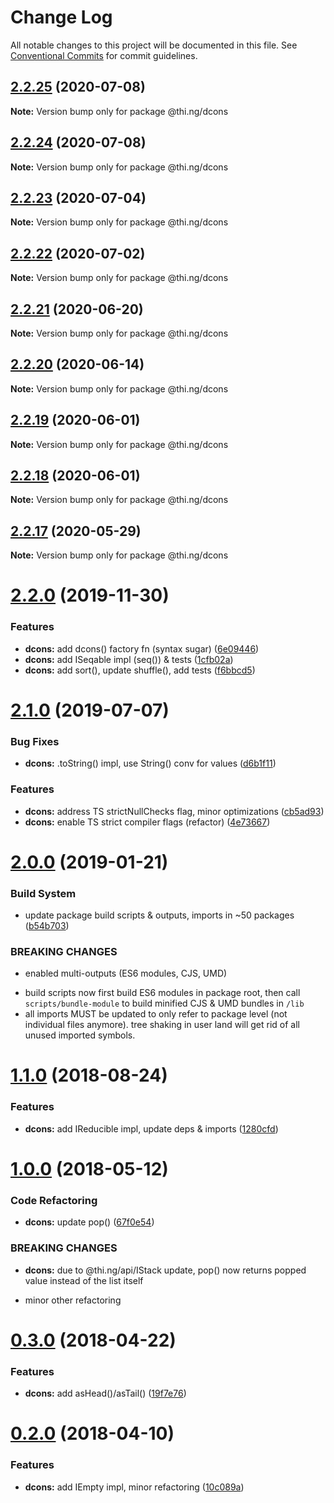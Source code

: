 # Change Log

All notable changes to this project will be documented in this file.
See [Conventional Commits](https://conventionalcommits.org) for commit guidelines.

## [2.2.25](https://github.com/thi-ng/umbrella/compare/@thi.ng/dcons@2.2.24...@thi.ng/dcons@2.2.25) (2020-07-08)

**Note:** Version bump only for package @thi.ng/dcons





## [2.2.24](https://github.com/thi-ng/umbrella/compare/@thi.ng/dcons@2.2.23...@thi.ng/dcons@2.2.24) (2020-07-08)

**Note:** Version bump only for package @thi.ng/dcons





## [2.2.23](https://github.com/thi-ng/umbrella/compare/@thi.ng/dcons@2.2.22...@thi.ng/dcons@2.2.23) (2020-07-04)

**Note:** Version bump only for package @thi.ng/dcons





## [2.2.22](https://github.com/thi-ng/umbrella/compare/@thi.ng/dcons@2.2.21...@thi.ng/dcons@2.2.22) (2020-07-02)

**Note:** Version bump only for package @thi.ng/dcons





## [2.2.21](https://github.com/thi-ng/umbrella/compare/@thi.ng/dcons@2.2.20...@thi.ng/dcons@2.2.21) (2020-06-20)

**Note:** Version bump only for package @thi.ng/dcons





## [2.2.20](https://github.com/thi-ng/umbrella/compare/@thi.ng/dcons@2.2.19...@thi.ng/dcons@2.2.20) (2020-06-14)

**Note:** Version bump only for package @thi.ng/dcons





## [2.2.19](https://github.com/thi-ng/umbrella/compare/@thi.ng/dcons@2.2.18...@thi.ng/dcons@2.2.19) (2020-06-01)

**Note:** Version bump only for package @thi.ng/dcons





## [2.2.18](https://github.com/thi-ng/umbrella/compare/@thi.ng/dcons@2.2.17...@thi.ng/dcons@2.2.18) (2020-06-01)

**Note:** Version bump only for package @thi.ng/dcons





## [2.2.17](https://github.com/thi-ng/umbrella/compare/@thi.ng/dcons@2.2.16...@thi.ng/dcons@2.2.17) (2020-05-29)

**Note:** Version bump only for package @thi.ng/dcons





# [2.2.0](https://github.com/thi-ng/umbrella/compare/@thi.ng/dcons@2.1.6...@thi.ng/dcons@2.2.0) (2019-11-30)

### Features

* **dcons:** add dcons() factory fn (syntax sugar) ([6e09446](https://github.com/thi-ng/umbrella/commit/6e0944661d92effea2b117d09a5b24facd61fc42))
* **dcons:** add ISeqable impl (seq()) & tests ([1cfb02a](https://github.com/thi-ng/umbrella/commit/1cfb02a828db3670a745e7d4e30867614f594881))
* **dcons:** add sort(), update shuffle(), add tests ([f6bbcd5](https://github.com/thi-ng/umbrella/commit/f6bbcd57a04cf71389eb8045773275748ef0c50c))

# [2.1.0](https://github.com/thi-ng/umbrella/compare/@thi.ng/dcons@2.0.19...@thi.ng/dcons@2.1.0) (2019-07-07)

### Bug Fixes

* **dcons:** .toString() impl, use String() conv for values ([d6b1f11](https://github.com/thi-ng/umbrella/commit/d6b1f11))

### Features

* **dcons:** address TS strictNullChecks flag, minor optimizations ([cb5ad93](https://github.com/thi-ng/umbrella/commit/cb5ad93))
* **dcons:** enable TS strict compiler flags (refactor) ([4e73667](https://github.com/thi-ng/umbrella/commit/4e73667))

# [2.0.0](https://github.com/thi-ng/umbrella/compare/@thi.ng/dcons@1.1.23...@thi.ng/dcons@2.0.0) (2019-01-21)

### Build System

* update package build scripts & outputs, imports in ~50 packages ([b54b703](https://github.com/thi-ng/umbrella/commit/b54b703))

### BREAKING CHANGES

* enabled multi-outputs (ES6 modules, CJS, UMD)

- build scripts now first build ES6 modules in package root, then call
  `scripts/bundle-module` to build minified CJS & UMD bundles in `/lib`
- all imports MUST be updated to only refer to package level
  (not individual files anymore). tree shaking in user land will get rid of
  all unused imported symbols.

<a name="1.1.0"></a>
# [1.1.0](https://github.com/thi-ng/umbrella/compare/@thi.ng/dcons@1.0.7...@thi.ng/dcons@1.1.0) (2018-08-24)

### Features

* **dcons:** add IReducible impl, update deps & imports ([1280cfd](https://github.com/thi-ng/umbrella/commit/1280cfd))

<a name="1.0.0"></a>
# [1.0.0](https://github.com/thi-ng/umbrella/compare/@thi.ng/dcons@0.3.6...@thi.ng/dcons@1.0.0) (2018-05-12)

### Code Refactoring

* **dcons:** update pop() ([67f0e54](https://github.com/thi-ng/umbrella/commit/67f0e54))

### BREAKING CHANGES

* **dcons:** due to @thi.ng/api/IStack update, pop() now returns
popped value instead of the list itself

- minor other refactoring

<a name="0.3.0"></a>
# [0.3.0](https://github.com/thi-ng/umbrella/compare/@thi.ng/dcons@0.2.0...@thi.ng/dcons@0.3.0) (2018-04-22)

### Features

* **dcons:** add asHead()/asTail() ([19f7e76](https://github.com/thi-ng/umbrella/commit/19f7e76))

<a name="0.2.0"></a>
# [0.2.0](https://github.com/thi-ng/umbrella/compare/@thi.ng/dcons@0.1.19...@thi.ng/dcons@0.2.0) (2018-04-10)

### Features

* **dcons:** add IEmpty impl, minor refactoring ([10c089a](https://github.com/thi-ng/umbrella/commit/10c089a))
